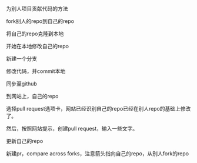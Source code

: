 为别人项目贡献代码的方法

fork别人的repo到自己的repo

将自己的repo克隆到本地

开始在本地修改自己的repo

新建一个分支

修改代码，并commit本地

同步至github

到网站上，自己的repo

选择pull request选项卡，网站已经识别自己的repo已经在别人repo的基础上修改了。

然后，按照网站提示，创建pull request，输入一些文字。



更新自己的repo

新建pr，compare across forks，注意箭头指向自己的repo，从别人fork的repo



